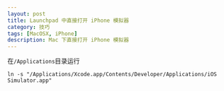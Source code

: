 ```yaml
---
layout: post
title: Launchpad 中直接打开 iPhone 模拟器
category: 技巧
tags: [MacOSX, iPhone]
description: Mac 下直接打开 iPhone 模拟器
---
```


在`/Applications`目录运行

    ln -s "/Applications/Xcode.app/Contents/Developer/Applications/iOS Simulator.app"
